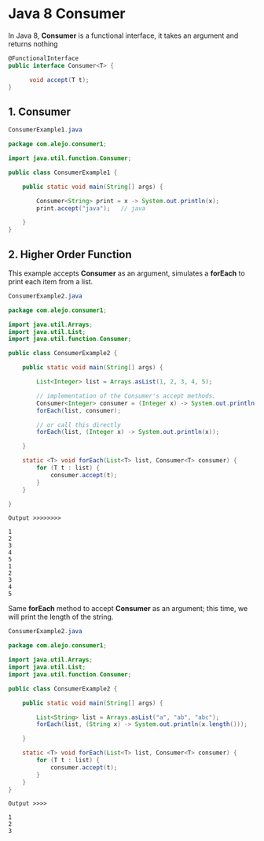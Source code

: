 # Java 8 Consumer #

In Java 8, **Consumer** is a functional interface, it takes an argument and returns nothing


```cs
@FunctionalInterface
public interface Consumer<T> {

      void accept(T t);
}
```

## 1. Consumer

```java
ConsumerExample1.java

package com.alejo.consumer1;

import java.util.function.Consumer;

public class ConsumerExample1 {

    public static void main(String[] args) {

        Consumer<String> print = x -> System.out.println(x);
        print.accept("java");   // java

    }
}
```

## 2. Higher Order Function

This example accepts **Consumer** as an argument, simulates a **forEach** to print each item from a list.

```java
ConsumerExample2.java

package com.alejo.consumer1;

import java.util.Arrays;
import java.util.List;
import java.util.function.Consumer;

public class ConsumerExample2 {

    public static void main(String[] args) {

        List<Integer> list = Arrays.asList(1, 2, 3, 4, 5);

        // implementation of the Consumer's accept methods.
        Consumer<Integer> consumer = (Integer x) -> System.out.println(x);
        forEach(list, consumer);

        // or call this directly
        forEach(list, (Integer x) -> System.out.println(x));

    }

    static <T> void forEach(List<T> list, Consumer<T> consumer) {
        for (T t : list) {
            consumer.accept(t);
        }
    }

}
```

```
Output >>>>>>>>

1
2
3
4
5
1
2
3
4
5
```

Same **forEach** method to accept **Consumer** as an argument; this time, we will print the length of the string.

```java
ConsumerExample2.java

package com.alejo.consumer1;

import java.util.Arrays;
import java.util.List;
import java.util.function.Consumer;

public class ConsumerExample2 {

    public static void main(String[] args) {

        List<String> list = Arrays.asList("a", "ab", "abc");
        forEach(list, (String x) -> System.out.println(x.length()));

    }

    static <T> void forEach(List<T> list, Consumer<T> consumer) {
        for (T t : list) {
            consumer.accept(t);
        }
    }
}
```

```
Output >>>>

1
2
3
```


